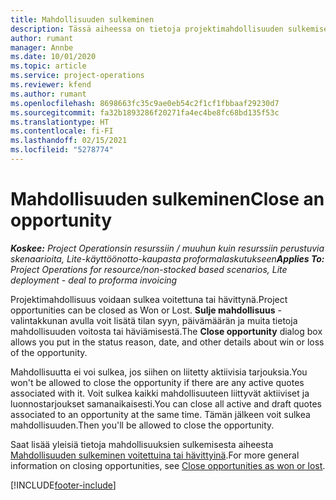 ```yaml
---
title: Mahdollisuuden sulkeminen
description: Tässä aiheessa on tietoja projektimahdollisuuden sulkemisesta.
author: rumant
manager: Annbe
ms.date: 10/01/2020
ms.topic: article
ms.service: project-operations
ms.reviewer: kfend
ms.author: rumant
ms.openlocfilehash: 8698663fc35c9ae0eb54c2f1cf1fbbaaf29230d7
ms.sourcegitcommit: fa32b1893286f20271fa4ec4be8fc68bd135f53c
ms.translationtype: HT
ms.contentlocale: fi-FI
ms.lasthandoff: 02/15/2021
ms.locfileid: "5278774"
---
```

# <a name="close-an-opportunity"></a><span data-ttu-id="b1527-103">Mahdollisuuden sulkeminen</span><span class="sxs-lookup"><span data-stu-id="b1527-103">Close an opportunity</span></span>

<span data-ttu-id="b1527-104">_**Koskee:** Project Operationsin resurssiin / muuhun kuin resurssiin perustuvia skenaarioita, Lite-käyttöönotto-kaupasta proformalaskutukseen_</span><span class="sxs-lookup"><span data-stu-id="b1527-104">_**Applies To:** Project Operations for resource/non-stocked based scenarios, Lite deployment - deal to proforma invoicing_</span></span>

<span data-ttu-id="b1527-105">Projektimahdollisuus voidaan sulkea voitettuna tai hävittynä.</span><span class="sxs-lookup"><span data-stu-id="b1527-105">Project opportunities can be closed as Won or Lost.</span></span> <span data-ttu-id="b1527-106">**Sulje mahdollisuus** -valintakkunan avulla voit lisätä tilan syyn, päivämäärän ja muita tietoja mahdollisuuden voitosta tai häviämisestä.</span><span class="sxs-lookup"><span data-stu-id="b1527-106">The **Close opportunity** dialog box allows you put in the status reason, date, and other details about win or loss of the opportunity.</span></span>

<span data-ttu-id="b1527-107">Mahdollisuutta ei voi sulkea, jos siihen on liitetty aktiivisia tarjouksia.</span><span class="sxs-lookup"><span data-stu-id="b1527-107">You won't be allowed to close the opportunity if there are any active quotes associated with it.</span></span> <span data-ttu-id="b1527-108">Voit sulkea kaikki mahdollisuuteen liittyvät aktiiviset ja luonnostarjoukset samanaikaisesti.</span><span class="sxs-lookup"><span data-stu-id="b1527-108">You can close all active and draft quotes associated to an opportunity at the same time.</span></span> <span data-ttu-id="b1527-109">Tämän jälkeen voit sulkea mahdollisuuden.</span><span class="sxs-lookup"><span data-stu-id="b1527-109">Then you'll be allowed to close the opportunity.</span></span>

<span data-ttu-id="b1527-110">Saat lisää yleisiä tietoja mahdollisuuksien sulkemisesta aiheesta [Mahdollisuuden sulkeminen voitettuina tai hävittyinä](https://docs.microsoft.com/dynamics365/sales-enterprise/close-opportunity-won-lost-sales).</span><span class="sxs-lookup"><span data-stu-id="b1527-110">For more general information on closing opportunities, see [Close opportunities as won or lost](https://docs.microsoft.com/dynamics365/sales-enterprise/close-opportunity-won-lost-sales).</span></span>


[!INCLUDE[footer-include](../includes/footer-banner.md)]